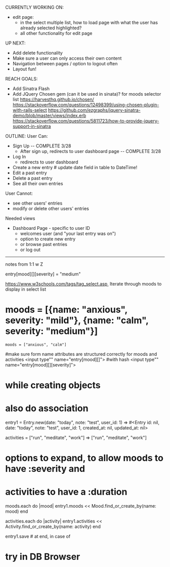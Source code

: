 CURRENTLY WORKING ON:
- edit page:
    - in the select multiple list, how to load page with what the user has already
      selected highlighted?
    - all other functionality for edit page

UP NEXT:
- Add delete functionality
- Make sure a user can only access their own content
- Navigation between pages / option to logout often
- Layout fun!

REACH GOALS:
- Add Sinatra Flash
- Add JQuery Chosen gem (can it be used in sinata)? for moods selector list
  https://harvesthq.github.io/chosen/
  https://stackoverflow.com/questions/12498399/using-chosen-plugin-with-rails-select
  https://github.com/ezgraphs/jquery-sinatra-demo/blob/master/views/index.erb
  https://stackoverflow.com/questions/5811723/how-to-provide-jquery-support-in-sinatra


OUTLINE:
User Can:
  - Sign Up -- COMPLETE 3/28
    - After sign up, redirects to user dashboard page -- COMPLETE 3/28
  - Log In
    - redirects to user dashboard
  - Create a new entry # update date field in table to DateTime!
  - Edit a past entry
  - Delete a past entry
  - See all their own entries

User Cannot:
  - see other users' entries
  - modify or delete other users' entries

Needed views
- Dashboard Page - specific to user ID
  - welcomes user (and "your last entry was on")
  - option to create new entry
  - or browse past entries
  - or log out




--------------
notes from 1:1 w Z

 entry[mood][][severity] = "medium"

 https://www.w3schools.com/tags/tag_select.asp 
  Iterate through moods to display in select list

  # moods = [{name: "anxious", severity: "mild"}, {name: "calm", severity: "medium"}]

    moods = ["anxious", "calm"]

#make sure form name attributes are structured correctly for moods and activities
  <input type"" name="entry[mood][]">
  #with hash <input type"" name="entry[mood][][severity]">

# while creating objects
# also do association

entry1 = Entry.new(date: "today", note: "test", user_id: 1)
  => #<Entry id: nil, date: "today", note: "test", user_id: 1, created_at: nil, updated_at: nil>


activities = ["run", "meditate", "work"]
  => ["run", "meditate", "work"]

# options to expand, to allow moods to have :severity and
# activities to have a :duration

  moods.each do |mood|
    entry1.moods << Mood.find_or_create_by(name: mood)
  end

  activities.each do |activity|
    entry1.activities << Activity.find_or_create_by(name: activity)
  end

entry1.save   # at end, in case of

# try in DB Browser
